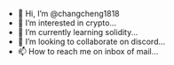 - 👋 Hi, I’m @changcheng1818
- 👀 I’m interested in crypto...
- 🌱 I’m currently learning solidity...
- 💞️ I’m looking to collaborate on discord...
- 📫 How to reach me on inbox of mail...

<!---
changcheng1818/changcheng1818 is a ✨ special ✨ repository because its `README.md` (this file) appears on your GitHub profile.
You can click the Preview link to take a look at your changes.
--->
